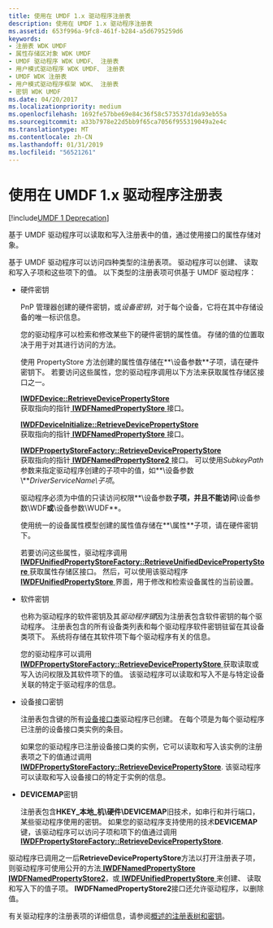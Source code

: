 ```yaml
---
title: 使用在 UMDF 1.x 驱动程序注册表
description: 使用在 UMDF 1.x 驱动程序注册表
ms.assetid: 653f996a-9fc8-461f-b284-a5d6795259d6
keywords:
- 注册表 WDK UMDF
- 属性存储区对象 WDK UMDF
- UMDF 驱动程序 WDK UMDF、 注册表
- 用户模式驱动程序 WDK UMDF、 注册表
- UMDF WDK 注册表
- 用户模式驱动程序框架 WDK、 注册表
- 密钥 WDK UMDF
ms.date: 04/20/2017
ms.localizationpriority: medium
ms.openlocfilehash: 1692fe57bbe69e84c36f58c573537d1da93eb55a
ms.sourcegitcommit: a33b7978e22d5bb9f65ca7056f955319049a2e4c
ms.translationtype: MT
ms.contentlocale: zh-CN
ms.lasthandoff: 01/31/2019
ms.locfileid: "56521261"
---
```

# <a name="using-the-registry-in-umdf-1x-drivers"></a>使用在 UMDF 1.x 驱动程序注册表


[!include[UMDF 1 Deprecation](../umdf-1-deprecation.md)]

基于 UMDF 驱动程序可以读取和写入注册表中的值，通过使用接口的属性存储对象。

基于 UMDF 驱动程序可以访问四种类型的注册表项。 驱动程序可以创建、 读取和写入子项和这些项下的值。 以下类型的注册表项可供基于 UMDF 驱动程序：

- 硬件密钥

  PnP 管理器创建的硬件密钥，或*设备密钥*，对于每个设备，它将在其中存储设备的唯一标识信息。

  您的驱动程序可以检索和修改某些下的硬件密钥的属性值。 存储的值的位置取决于用于对其进行访问的方法。

  使用 PropertyStore 方法创建的属性值存储在**\\设备参数**子项，请在硬件密钥下。 若要访问这些属性，您的驱动程序调用以下方法来获取属性存储区接口之一。

  <a href="" id="iwdfdevice--retrievedevicepropertystore"></a>[**IWDFDevice::RetrieveDevicePropertyStore**](https://msdn.microsoft.com/library/windows/hardware/ff558842)  
  获取指向的指针[ **IWDFNamedPropertyStore** ](https://msdn.microsoft.com/library/windows/hardware/ff560164)接口。

  <a href="" id="iwdfdeviceinitialize--retrievedevicepropertystore"></a>[**IWDFDeviceInitialize::RetrieveDevicePropertyStore**](https://msdn.microsoft.com/library/windows/hardware/ff556982)  
  获取指向的指针[ **IWDFNamedPropertyStore** ](https://msdn.microsoft.com/library/windows/hardware/ff560164)接口。

  <a href="" id="iwdfpropertystorefactory--retrievedevicepropertystore"></a>[**IWDFPropertyStoreFactory::RetrieveDevicePropertyStore**](https://msdn.microsoft.com/library/windows/hardware/ff560228)  
  获取指向的指针[ **IWDFNamedPropertyStore2** ](https://msdn.microsoft.com/library/windows/hardware/ff560168)接口。 可以使用*SubkeyPath*参数来指定驱动程序创建的子项中的值，如**\\设备参数\\**<em>DriverServiceName\\子项</em>。

  驱动程序必须为中值的只读访问权限**\\设备参数**子项，并且不能访问**\\设备参数\\WDF**或**\\设备参数\\WUDF**。

  使用统一的设备属性模型创建的属性值存储在**\\属性**子项，请在硬件密钥下。

  若要访问这些属性，驱动程序调用[ **IWDFUnifiedPropertyStoreFactory::RetrieveUnifiedDevicePropertyStore** ](https://msdn.microsoft.com/library/windows/hardware/hh451406)获取属性存储区接口。 然后，可以使用该驱动程序[ **IWDFUnifiedPropertyStore** ](https://msdn.microsoft.com/library/windows/hardware/hh451399)界面，用于修改和检索设备属性的当前设置。

- 软件密钥

  也称为驱动程序的软件密钥及其*驱动程序键*因为注册表包含软件密钥的每个驱动程序。 注册表包含的所有设备类列表和每个驱动程序软件密钥驻留在其设备类项下。 系统将存储在其软件项下每个驱动程序有关的信息。

  您的驱动程序可以调用[ **IWDFPropertyStoreFactory::RetrieveDevicePropertyStore** ](https://msdn.microsoft.com/library/windows/hardware/ff560228)获取读取或写入访问权限及其软件项下的值。 该驱动程序可以读取和写入不是与特定设备关联的特定于驱动程序的信息。

- 设备接口密钥

  注册表包含键的所有[设备接口类](https://msdn.microsoft.com/library/windows/hardware/ff541339)驱动程序已创建。 在每个项是为每个驱动程序已注册的设备接口类实例的条目。

  如果您的驱动程序已注册设备接口类的实例，它可以读取和写入该实例的注册表项之下的值通过调用[ **IWDFPropertyStoreFactory::RetrieveDevicePropertyStore**](https://msdn.microsoft.com/library/windows/hardware/ff560228). 该驱动程序可以读取和写入设备接口的特定于实例的信息。

- **DEVICEMAP**密钥

  注册表包含**HKEY\_本地\_机\\硬件\\DEVICEMAP**旧技术，如串行和并行端口，某些驱动程序使用的密钥。 如果您的驱动程序支持使用的技术**DEVICEMAP**键，该驱动程序可以访问子项和项下的值通过调用[ **IWDFPropertyStoreFactory::RetrieveDevicePropertyStore**](https://msdn.microsoft.com/library/windows/hardware/ff560228).

驱动程序已调用之一后**RetrieveDevicePropertyStore**方法以打开注册表子项，则驱动程序可使用公开的方法[ **IWDFNamedPropertyStore** ](https://msdn.microsoft.com/library/windows/hardware/ff560164)[ **IWDFNamedPropertyStore2**](https://msdn.microsoft.com/library/windows/hardware/ff560168)，或[ **IWDFUnifiedPropertyStore** ](https://msdn.microsoft.com/library/windows/hardware/hh451399)来创建、 读取和写入下的值子项。 **IWDFNamedPropertyStore2**接口还允许驱动程序，以删除值。

有关驱动程序的注册表项的详细信息，请参阅[概述的注册表树和密钥](https://msdn.microsoft.com/library/windows/hardware/ff549538)。

 

 





